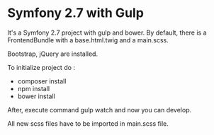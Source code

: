 Symfony 2.7 with Gulp
=====================

It's a Symfony 2.7 project with gulp and bower.
By default, there is a FrontendBundle with a base.html.twig and a main.scss.

Bootstrap, jQuery are installed.

To initialize project do :

* composer install
* npm install
* bower install

After, execute command gulp watch and now you can develop.

All new scss files have to be imported in main.scss file.
